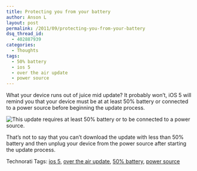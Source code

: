 ```yaml
---
title: Protecting you from your battery
author: Anson L
layout: post
permalink: /2011/09/protecting-you-from-your-battery
dsq_thread_id:
  - 402887939
categories:
  - Thoughts
tags:
  - 50% battery
  - ios 5
  - over the air update
  - power source
---
```

What your device runs out of juice mid update? It probably won&#8217;t, iOS 5 will remind you that your device must be at at least 50% battery or connected to a power source before beginning the update process.

<img style="display: block; margin-left: auto; margin-right: auto;" title="update battery check.PNG" src="https://i2.wp.com/apparentetch.com/wp-content/uploads/2011/09/update-battery-check.png?resize=512%2C177" border="0" alt="This update requires at least 50% battery or to be connected to a power source." data-recalc-dims="1" />

That&#8217;s not to say that you can&#8217;t download the update with less than 50% battery and then unplug your device from the power source after starting the update process.

Technorati Tags: <a rel="tag" href="http://technorati.com/tag/ios%205">ios 5</a>, <a rel="tag" href="http://technorati.com/tag/over%20the%20air%20update">over the air update</a>, <a rel="tag" href="http://technorati.com/tag/50%25%20battery">50% battery</a>, <a rel="tag" href="http://technorati.com/tag/power%20source">power source</a>

<!-- Technorati Tags End -->